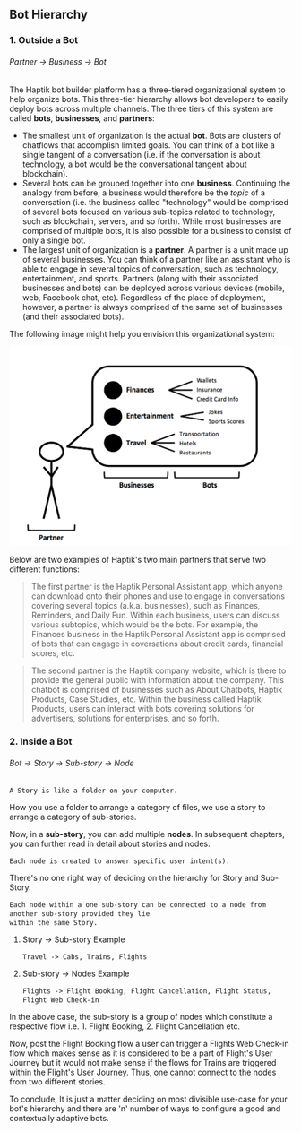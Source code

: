 ## Bot Hierarchy

### 1. Outside a Bot 

###### Partner -> Business -> Bot

The Haptik bot builder platform has a three-tiered organizational system to help organize bots. This three-tier hierarchy allows bot developers to easily deploy bots across multiple channels. The three tiers of this system are called **bots**, **businesses**, and **partners**:

- The smallest unit of organization is the actual **bot**. Bots are clusters of chatflows that accomplish limited goals. You can think of a bot like a single tangent of a conversation (i.e. if the conversation is about technology, a bot would be the conversational tangent about blockchain). 
- Several bots can be grouped together into one **business**. Continuing the analogy from before, a business would therefore be the *topic* of a conversation (i.e. the business called "technology" would be comprised of several bots focused on various sub-topics related to technology, such as blockchain, servers, and so forth). While most businesses are comprised of multiple bots, it is also possible for a business to consist of only a single bot. 
- The largest unit of organization is a **partner**. A partner is a unit made up of several businesses. You can think of a partner like an assistant who is able to engage in several topics of conversation, such as technology, entertainment, and sports. Partners (along with their associated businesses and bots) can be deployed across various devices (mobile, web, Facebook chat, etc). Regardless of the place of deployment, however, a partner is always comprised of the same set of businesses (and their associated bots). 

The following image might help you envision this organizational system: 

![bot_org_structure](/docs/bot-configuration/assets/partner_business_bot.png)

Below are two examples of Haptik's two main partners that serve two different functions:

> The first partner is the Haptik Personal Assistant app, which anyone can download onto their phones and use to engage in conversations covering several topics (a.k.a. businesses), such as Finances, Reminders, and Daily Fun. Within each business, users can discuss various subtopics, which would be the bots. For example, the Finances business in the Haptik Personal Assistant app is comprised of bots that can engage in coversations about credit cards, financial scores, etc.

> The second partner is the Haptik company website, which is there to provide the general public with information about the company. This chatbot is comprised of businesses such as About Chatbots, Haptik Products, Case Studies, etc. Within the business called Haptik Products, users can interact with bots covering solutions for advertisers, solutions for enterprises, and so forth. 

### 2. Inside a Bot 

###### Bot -> Story -> Sub-story -> Node

    A Story is like a folder on your computer. 

How you use a folder to arrange a category of files, we use a story to arrange a category of sub-stories. 

Now, in a **sub-story**, you can add multiple **nodes**. In subsequent chapters, you can further read in detail about stories and nodes.

    Each node is created to answer specific user intent(s). 

There's no one right way of deciding on the hierarchy for Story and Sub-Story. 

    Each node within a one sub-story can be connected to a node from another sub-story provided they lie 
    within the same Story.

1. Story -> Sub-story Example

       Travel -> Cabs, Trains, Flights

2. Sub-story -> Nodes Example

       Flights -> Flight Booking, Flight Cancellation, Flight Status, Flight Web Check-in

In the above case, the sub-story is a group of nodes which constitute a respective flow i.e. 1. Flight Booking, 2. Flight Cancellation etc.

Now, post the Flight Booking flow a user can trigger a Flights Web Check-in flow which makes sense as it is considered to be a part of Flight's User Journey but it would not make sense if the flows for Trains are triggered within the Flight's User Journey. Thus, one cannot connect to the nodes from two different stories.

To conclude, It is just a matter deciding on most divisible use-case for your bot's hierarchy and there are 'n' number of ways to configure a good and contextually adaptive bots.

